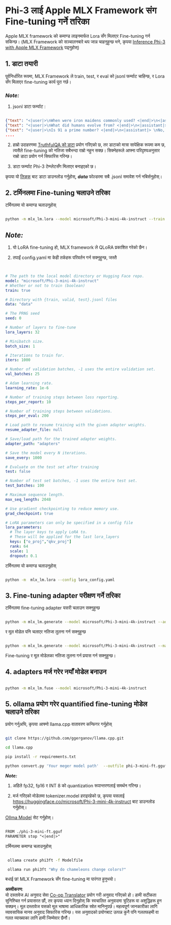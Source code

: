 <!--
CO_OP_TRANSLATOR_METADATA:
{
  "original_hash": "2b94610e2f6fe648e01fa23626f0dd03",
  "translation_date": "2025-05-09T21:41:57+00:00",
  "source_file": "md/03.FineTuning/FineTuning_MLX.md",
  "language_code": "ne"
}
-->
# **Phi-3 लाई Apple MLX Framework संग Fine-tuning गर्ने तरिका**

Apple MLX framework को कमाण्ड लाइनमार्फत Lora सँग मिलाएर Fine-tuning गर्न सकिन्छ। (MLX Framework को सञ्चालनबारे थप जान्न चाहनुहुन्छ भने, कृपया [Inference Phi-3 with Apple MLX Framework](../03.FineTuning/03.Inference/MLX_Inference.md) पढ्नुहोस्)


## **1. डाटा तयारी**

पूर्वनिर्धारित रूपमा, MLX Framework ले train, test, र eval को jsonl फर्म्याट चाहिन्छ, र Lora सँग मिलाएर fine-tuning कार्य पूरा गर्छ।


### ***Note:***

1. jsonl डाटा फर्म्याट :


```json

{"text": "<|user|>\nWhen were iron maidens commonly used? <|end|>\n<|assistant|> \nIron maidens were never commonly used <|end|>"}
{"text": "<|user|>\nWhat did humans evolve from? <|end|>\n<|assistant|> \nHumans and apes evolved from a common ancestor <|end|>"}
{"text": "<|user|>\nIs 91 a prime number? <|end|>\n<|assistant|> \nNo, 91 is not a prime number <|end|>"}
....

```

2. हाम्रो उदाहरणमा [TruthfulQA को डाटा](https://github.com/sylinrl/TruthfulQA/blob/main/TruthfulQA.csv) प्रयोग गरिएको छ, तर डाटाको मात्रा सापेक्षिक रूपमा कम छ, त्यसैले fine-tuning को नतिजा सबैभन्दा राम्रो नहुन सक्छ। सिक्नेहरूले आफ्ना परिदृश्यअनुसार राम्रो डाटा प्रयोग गर्न सिफारिस गरिन्छ।

3. डाटा फर्म्याट Phi-3 टेम्प्लेटसँग मिलाएर बनाइएको छ।

कृपया यो [लिङ्क](../../../../code/04.Finetuning/mlx) बाट डाटा डाउनलोड गर्नुहोस्, ***data*** फोल्डरमा सबै .jsonl समावेश गर्न नबिर्सनुहोस्।


## **2. टर्मिनलमा Fine-tuning चलाउने तरिका**

टर्मिनलमा यो कमाण्ड चलाउनुहोस्


```bash

python -m mlx_lm.lora --model microsoft/Phi-3-mini-4k-instruct --train --data ./data --iters 1000 

```


## ***Note:***

1. यो LoRA fine-tuning हो, MLX framework ले QLoRA प्रकाशित गरेको छैन।

2. तपाईं config.yaml मा केही तर्कहरू परिवर्तन गर्न सक्नुहुन्छ, जस्तै


```yaml


# The path to the local model directory or Hugging Face repo.
model: "microsoft/Phi-3-mini-4k-instruct"
# Whether or not to train (boolean)
train: true

# Directory with {train, valid, test}.jsonl files
data: "data"

# The PRNG seed
seed: 0

# Number of layers to fine-tune
lora_layers: 32

# Minibatch size.
batch_size: 1

# Iterations to train for.
iters: 1000

# Number of validation batches, -1 uses the entire validation set.
val_batches: 25

# Adam learning rate.
learning_rate: 1e-6

# Number of training steps between loss reporting.
steps_per_report: 10

# Number of training steps between validations.
steps_per_eval: 200

# Load path to resume training with the given adapter weights.
resume_adapter_file: null

# Save/load path for the trained adapter weights.
adapter_path: "adapters"

# Save the model every N iterations.
save_every: 1000

# Evaluate on the test set after training
test: false

# Number of test set batches, -1 uses the entire test set.
test_batches: 100

# Maximum sequence length.
max_seq_length: 2048

# Use gradient checkpointing to reduce memory use.
grad_checkpoint: true

# LoRA parameters can only be specified in a config file
lora_parameters:
  # The layer keys to apply LoRA to.
  # These will be applied for the last lora_layers
  keys: ["o_proj","qkv_proj"]
  rank: 64
  scale: 1
  dropout: 0.1


```

टर्मिनलमा यो कमाण्ड चलाउनुहोस्


```bash

python -m  mlx_lm.lora --config lora_config.yaml

```


## **3. Fine-tuning adapter परीक्षण गर्ने तरिका**

टर्मिनलमा fine-tuning adapter यसरी चलाउन सक्नुहुन्छ


```bash

python -m mlx_lm.generate --model microsoft/Phi-3-mini-4k-instruct --adapter-path ./adapters --max-token 2048 --prompt "Why do chameleons change colors? " --eos-token "<|end|>"    

```

र मूल मोडेल पनि चलाएर नतिजा तुलना गर्न सक्नुहुन्छ


```bash

python -m mlx_lm.generate --model microsoft/Phi-3-mini-4k-instruct --max-token 2048 --prompt "Why do chameleons change colors? " --eos-token "<|end|>"    

```

Fine-tuning र मूल मोडेलका नतिजा तुलना गर्न प्रयास गर्न सक्नुहुन्छ।


## **4. adapters मर्ज गरेर नयाँ मोडेल बनाउन**

```bash

python -m mlx_lm.fuse --model microsoft/Phi-3-mini-4k-instruct

```

## **5. ollama प्रयोग गरेर quantified fine-tuning मोडेल चलाउने तरिका**

प्रयोग गर्नुअघि, कृपया आफ्नो llama.cpp वातावरण कन्फिगर गर्नुहोस्


```bash

git clone https://github.com/ggerganov/llama.cpp.git

cd llama.cpp

pip install -r requirements.txt

python convert.py 'Your meger model path'  --outfile phi-3-mini-ft.gguf --outtype f16 

```

***Note:***

1. अहिले fp32, fp16 र INT 8 को quantization रूपान्तरणलाई समर्थन गरिन्छ।

2. मर्ज गरिएको मोडेलमा tokenizer.model हराइरहेको छ, कृपया यसलाई https://huggingface.co/microsoft/Phi-3-mini-4k-instruct बाट डाउनलोड गर्नुहोस्।

[Ollma Model](https://ollama.com/) सेट गर्नुहोस्।


```txt

FROM ./phi-3-mini-ft.gguf
PARAMETER stop "<|end|>"

```

टर्मिनलमा कमाण्ड चलाउनुहोस्


```bash

 ollama create phi3ft -f Modelfile 

 ollama run phi3ft "Why do chameleons change colors?" 

```

बधाई छ! MLX Framework सँग fine-tuning मा पारंगत हुनुभयो।

**अस्वीकरण**:  
यो दस्तावेज AI अनुवाद सेवा [Co-op Translator](https://github.com/Azure/co-op-translator) प्रयोग गरी अनुवाद गरिएको हो। हामी सटीकता सुनिश्चित गर्न प्रयासरत छौं, तर कृपया ध्यान दिनुहोस् कि स्वचालित अनुवादमा त्रुटिहरू वा अशुद्धिहरू हुन सक्छन्। मूल दस्तावेज यसको मूल भाषामा आधिकारिक स्रोत मानिनुपर्छ। महत्वपूर्ण जानकारीका लागि व्यावसायिक मानव अनुवाद सिफारिस गरिन्छ। यस अनुवादको प्रयोगबाट उत्पन्न कुनै पनि गलतफहमी वा गलत व्याख्याका लागि हामी जिम्मेवार छैनौं।